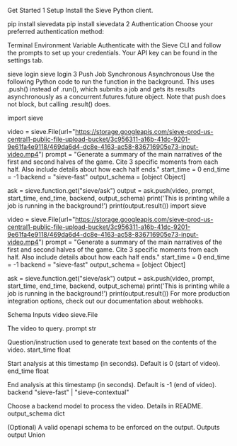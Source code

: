 Get Started
1
Setup
Install the Sieve Python client.


pip install sievedata
pip install sievedata
2
Authentication
Choose your preferred authentication method:

Terminal
Environment Variable
Authenticate with the Sieve CLI and follow the prompts to set up your credentials. Your API key can be found in the settings tab.


sieve login
sieve login
3
Push Job
Synchronous
Asynchronous
Use the following Python code to run the function in the background. This uses .push() instead of .run(), which submits a job and gets its results asynchronously as a concurrent.futures.future object. Note that push does not block, but calling .result() does.


import sieve

video = sieve.File(url="https://storage.googleapis.com/sieve-prod-us-central1-public-file-upload-bucket/3c956311-a16b-41dc-9201-9e61fa4e9118/469da6d4-dc8e-4163-ac58-836716905e73-input-video.mp4")
prompt = "Generate a summary of the main narratives of the first and second halves of the game. Cite 3 specific moments from each half. Also include details about how each half ends."
start_time = 0
end_time = -1
backend = "sieve-fast"
output_schema = [object Object]

ask = sieve.function.get("sieve/ask")
output = ask.push(video, prompt, start_time, end_time, backend, output_schema)
print('This is printing while a job is running in the background!')
print(output.result())
import sieve

video = sieve.File(url="https://storage.googleapis.com/sieve-prod-us-central1-public-file-upload-bucket/3c956311-a16b-41dc-9201-9e61fa4e9118/469da6d4-dc8e-4163-ac58-836716905e73-input-video.mp4")
prompt = "Generate a summary of the main narratives of the first and second halves of the game. Cite 3 specific moments from each half. Also include details about how each half ends."
start_time = 0
end_time = -1
backend = "sieve-fast"
output_schema = [object Object]

ask = sieve.function.get("sieve/ask")
output = ask.push(video, prompt, start_time, end_time, backend, output_schema)
print('This is printing while a job is running in the background!')
print(output.result())
For more production integration options, check out our documentation about webhooks.

Schema
Inputs
video sieve.File

The video to query.
prompt str

Question/instruction used to generate text based on the contents of the video.
start_time float

Start analysis at this timestamp (in seconds). Default is 0 (start of video).
end_time float

End analysis at this timestamp (in seconds). Default is -1 (end of video).
backend "sieve-fast" | "sieve-contextual"

Choose a backend model to process the video. Details in README.
output_schema dict

(Optional) A valid openapi schema to be enforced on the output.
Outputs
output Union

